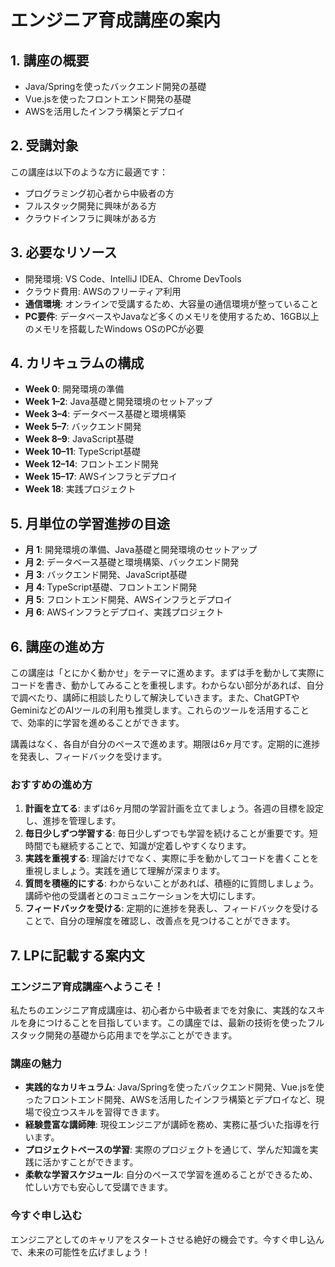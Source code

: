 # エンジニア育成講座の案内

## **1. 講座の概要**
- Java/Springを使ったバックエンド開発の基礎
- Vue.jsを使ったフロントエンド開発の基礎
- AWSを活用したインフラ構築とデプロイ

## **2. 受講対象**
この講座は以下のような方に最適です：
- プログラミング初心者から中級者の方
- フルスタック開発に興味がある方
- クラウドインフラに興味がある方

## **3. 必要なリソース**
- 開発環境: VS Code、IntelliJ IDEA、Chrome DevTools
- クラウド費用: AWSのフリーティア利用
- **通信環境**: オンラインで受講するため、大容量の通信環境が整っていること
- **PC要件**: データベースやJavaなど多くのメモリを使用するため、16GB以上のメモリを搭載したWindows OSのPCが必要

## **4. カリキュラムの構成**
- **Week 0**: 開発環境の準備
- **Week 1–2**: Java基礎と開発環境のセットアップ
- **Week 3–4**: データベース基礎と環境構築
- **Week 5–7**: バックエンド開発
- **Week 8–9**: JavaScript基礎
- **Week 10–11**: TypeScript基礎
- **Week 12–14**: フロントエンド開発
- **Week 15–17**: AWSインフラとデプロイ
- **Week 18**: 実践プロジェクト

## **5. 月単位の学習進捗の目途**
- **月 1**: 開発環境の準備、Java基礎と開発環境のセットアップ
- **月 2**: データベース基礎と環境構築、バックエンド開発
- **月 3**: バックエンド開発、JavaScript基礎
- **月 4**: TypeScript基礎、フロントエンド開発
- **月 5**: フロントエンド開発、AWSインフラとデプロイ
- **月 6**: AWSインフラとデプロイ、実践プロジェクト

## **6. 講座の進め方**
この講座は「とにかく動かせ」をテーマに進めます。まずは手を動かして実際にコードを書き、動かしてみることを重視します。わからない部分があれば、自分で調べたり、講師に相談したりして解決していきます。また、ChatGPTやGeminiなどのAIツールの利用も推奨します。これらのツールを活用することで、効率的に学習を進めることができます。

講義はなく、各自が自分のペースで進めます。期限は6ヶ月です。定期的に進捗を発表し、フィードバックを受けます。

### **おすすめの進め方**
1. **計画を立てる**: まずは6ヶ月間の学習計画を立てましょう。各週の目標を設定し、進捗を管理します。
2. **毎日少しずつ学習する**: 毎日少しずつでも学習を続けることが重要です。短時間でも継続することで、知識が定着しやすくなります。
3. **実践を重視する**: 理論だけでなく、実際に手を動かしてコードを書くことを重視しましょう。実践を通じて理解が深まります。
4. **質問を積極的にする**: わからないことがあれば、積極的に質問しましょう。講師や他の受講者とのコミュニケーションを大切にします。
5. **フィードバックを受ける**: 定期的に進捗を発表し、フィードバックを受けることで、自分の理解度を確認し、改善点を見つけることができます。

## **7. LPに記載する案内文**

### **エンジニア育成講座へようこそ！**

私たちのエンジニア育成講座は、初心者から中級者までを対象に、実践的なスキルを身につけることを目指しています。この講座では、最新の技術を使ったフルスタック開発の基礎から応用までを学ぶことができます。

### **講座の魅力**

- **実践的なカリキュラム**: Java/Springを使ったバックエンド開発、Vue.jsを使ったフロントエンド開発、AWSを活用したインフラ構築とデプロイなど、現場で役立つスキルを習得できます。
- **経験豊富な講師陣**: 現役エンジニアが講師を務め、実務に基づいた指導を行います。
- **プロジェクトベースの学習**: 実際のプロジェクトを通じて、学んだ知識を実践に活かすことができます。
- **柔軟な学習スケジュール**: 自分のペースで学習を進めることができるため、忙しい方でも安心して受講できます。

### **今すぐ申し込む**

エンジニアとしてのキャリアをスタートさせる絶好の機会です。今すぐ申し込んで、未来の可能性を広げましょう！
